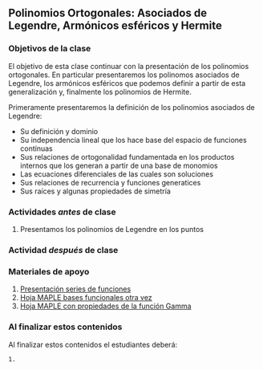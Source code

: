## Polinomios Ortogonales: Asociados de Legendre, Armónicos esféricos y Hermite

### Objetivos de la clase
El objetivo de esta clase continuar con la presentación de los polinomios ortogonales. En particular presentaremos los polinomos asociados de Legendre, los armónicos esféricos que podemos definir a partir de esta generalización y, finalmente los polinomios de Hermite.

Primeramente presentaremos la definición de los polinomios asociados de Legendre:
 + Su definición y dominio
 + Su independencia lineal que los hace base del espacio de funciones contínuas
 + Sus relaciones de ortogonalidad fundamentada en los productos internos que los generan a partir de una base de monomios
 + Las ecuaciones diferenciales de las cuales son soluciones
 + Sus relaciones de recurrencia y funciones generatices
 + Sus raíces y algunas propiedades de simetría


### Actividades *antes* de clase
 1. Presentamos los polinomios de Legendre en los puntos

### Actividad *después* de clase


### Materiales de apoyo
  1. [Presentación series de funciones](https://github.com/nunezluis/MisCursos/blob/main/MisMateriales/Presentaciones/M2_2_1SerieFunciones.pdf)
  2. [Hoja MAPLE bases funcionales otra vez](https://htmlpreview.github.io/?https://github.com/nunezluis/MisCursos/blob/main/MisMateriales/ProgramasScripts/BasesFuncionales/BasesFuncionales.html)
  3. [Hoja MAPLE con propiedades de la función Gamma](https://htmlpreview.github.io/?https://github.com/nunezluis/MisCursos/blob/main/MisMateriales/ProgramasScripts/FuncionGamma/funcionGamma.html)

### Al finalizar estos contenidos
Al finalizar estos contenidos el estudiantes deberá:

    1.
